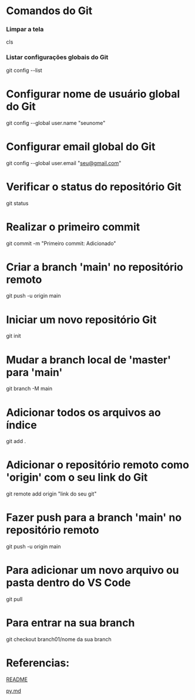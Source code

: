 # Comandos do Git

### Limpar a tela
cls

### Listar configurações globais do Git
git config --list

# Configurar nome de usuário global do Git
git config --global user.name "seunome"

# Configurar email global do Git
git config --global user.email "seu@gmail.com"

# Verificar o status do repositório Git
git status

# Realizar o primeiro commit
git commit -m "Primeiro commit: Adicionado"

# Criar a branch 'main' no repositório remoto
git push -u origin main

# Iniciar um novo repositório Git
git init

# Mudar a branch local de 'master' para 'main'
git branch -M main

# Adicionar todos os arquivos ao índice
git add .

# Adicionar o repositório remoto como 'origin' com o seu link do Git
git remote add origin "link do seu git"

# Fazer push para a branch 'main' no repositório remoto
git push -u origin main

# Para adicionar um novo arquivo ou pasta dentro do VS Code
git pull

# Para entrar na sua branch
git checkout branch01/nome da sua branch

# Referencias:
[README](README.md)

[py.md](py.md)
